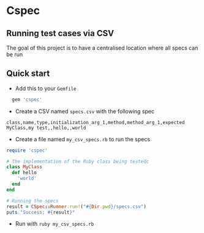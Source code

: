 # Cspec

## Running test cases via CSV

The goal of this project is to have a centralised location where all specs can be run

## Quick start

* Add this to your `Gemfile`
```ruby
  gem 'cspec'
```
* Create a CSV named `specs.csv` with the following spec
```csv
class,name,type,initialization_arg_1,method,method_arg_1,expected
MyClass,my test,,hello,,world
```
* Create a file named `my_csv_specs.rb` to run the specs
```ruby
require 'cspec'

# The implementation of the Ruby class being testedc
class MyClass
  def hello
    'world'
  end
end

# Running the specs
result = CSpec::Runner.run!("#{Dir.pwd}/specs.csv")
puts "Success: #{result}"
```

* Run with `ruby my_csv_specs.rb`
